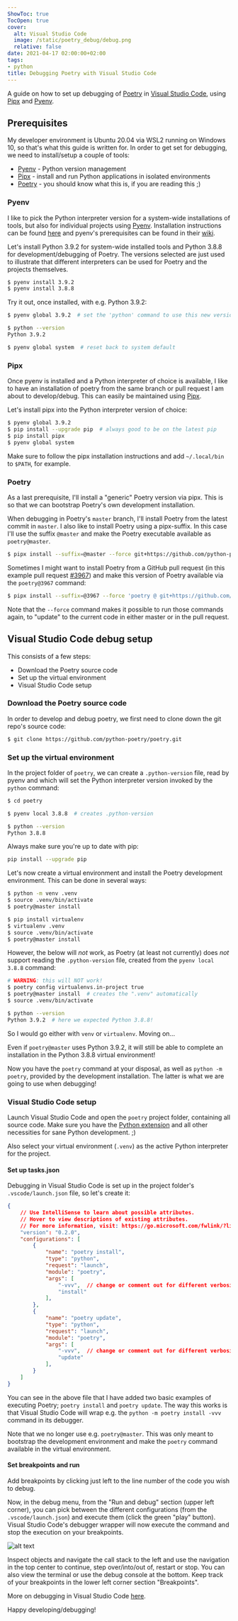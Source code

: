 ```yaml
---
ShowToc: true
TocOpen: true
cover:
  alt: Visual Studio Code
  image: /static/poetry_debug/debug.png
  relative: false
date: 2021-04-17 02:00:00+02:00
tags:
- python
title: Debugging Poetry with Visual Studio Code
---
```


A guide on how to set up debugging of [Poetry](https://python-poetry.org/) in [Visual Studio Code](https://code.visualstudio.com/), using [Pipx](https://github.com/pipxproject/pipx) and [Pyenv](https://github.com/pyenv/pyenv).

## Prerequisites

My developer environment is Ubuntu 20.04 via WSL2 running on Windows 10, so that's what this guide is written for. In order to get set for debugging, we need to install/setup a couple of tools:

* [Pyenv](https://github.com/pyenv/pyenv) - Python version management
* [Pipx](https://github.com/pipxproject/pipx) - install and run Python applications in isolated environments
* [Poetry](https://github.com/python-poetry/poetry) - you should know what this is, if you are reading this ;)

### Pyenv

I like to pick the Python interpreter version for a system-wide installations of tools, but also for individual projects using [Pyenv](https://github.com/pyenv/pyenv). Installation instructions can be found [here](https://github.com/pyenv/pyenv-installer) and pyenv's prerequisites can be found in their [wiki](https://github.com/pyenv/pyenv/wiki).

Let's install Python 3.9.2 for system-wide installed tools and Python 3.8.8 for development/debugging of Poetry. The versions selected are just used to illustrate that different interpreters can be used for Poetry and the projects themselves.

```bash
$ pyenv install 3.9.2
$ pyenv install 3.8.8
```

Try it out, once installed, with e.g. Python 3.9.2:

```bash
$ pyenv global 3.9.2  # set the 'python' command to use this new version

$ python --version
Python 3.9.2

$ pyenv global system  # reset back to system default
```

### Pipx

Once pyenv is installed and a Python interpreter of choice is available, I like to have an installation of poetry from the same branch or pull request I am about to develop/debug. This can easily be maintained using [Pipx](https://github.com/pipxproject/pipx).

Let's install pipx into the Python interpreter version of choice:

```bash
$ pyenv global 3.9.2
$ pip install --upgrade pip  # always good to be on the latest pip
$ pip install pipx
$ pyenv global system
```

Make sure to follow the pipx installation instructions and add `~/.local/bin` to `$PATH`, for example.

### Poetry

As a last prerequisite, I'll install a "generic" Poetry version via pipx. This is so that we can bootstrap Poetry's own development installation.

When debugging in Poetry's `master` branch, I'll install Poetry from the latest commit in `master`. I also like to install Poetry using a pipx-suffix. In this case I'll use the suffix `@master` and make the Poetry executable available as `poetry@master`.

```bash
$ pipx install --suffix=@master --force git+https://github.com/python-poetry/poetry.git'
```

Sometimes I might want to install Poetry from a GitHub pull request (in this example pull request [#3967](https://github.com/python-poetry/poetry/pull/3967)) and make this version of Poetry available via the `poetry@3967` command:

```bash
$ pipx install --suffix=@3967 --force 'poetry @ git+https://github.com/python-poetry/poetry.git@refs/pull/3967/head'
```

Note that the `--force` command makes it possible to run those commands again, to "update" to the current code in either master or in the pull request.

## Visual Studio Code debug setup

This consists of a few steps:

* Download the Poetry source code
* Set up the virtual environment
* Visual Studio Code setup

### Download the Poetry source code

In order to develop and debug poetry, we first need to clone down the git repo's source code:

```bash
$ git clone https://github.com/python-poetry/poetry.git
```

### Set up the virtual environment

In the project folder of `poetry`, we can create a `.python-version` file, read by pyenv and which will set the Python interpreter version invoked by the `python` command: 

```bash
$ cd poetry

$ pyenv local 3.8.8  # creates .python-version

$ python --version
Python 3.8.8
```

Always make sure you're up to date with pip:

```bash
pip install --upgrade pip
```

Let's now create a virtual environment and install the Poetry development environment. This can be done in several ways:

```bash
$ python -m venv .venv
$ source .venv/bin/activate
$ poetry@master install
```

```bash
$ pip install virtualenv
$ virtualenv .venv
$ source .venv/bin/activate
$ poetry@master install
```

However, the below will _not_ work, as Poetry (at least not currently) does _not_ support reading the `.python-version` file, created from the `pyenv local 3.8.8` command:

```bash
# WARNING: this will NOT work!
$ poetry config virtualenvs.in-project true
$ poetry@master install  # creates the ".venv" automatically
$ source .venv/bin/activate

$ python --version
Python 3.9.2  # here we expected Python 3.8.8!
```

So I would go either with `venv` or `virtualenv`. Moving on...

Even if `poetry@master` uses Python 3.9.2, it will still be able to complete an installation in the Python 3.8.8 virtual environment!

Now you have the `poetry` command at your disposal, as well as `python -m poetry`, provided by the development installation. The latter is what we are going to use when debugging!

### Visual Studio Code setup

Launch Visual Studio Code and open the `poetry` project folder, containing all source code. Make sure you have the [Python extension](https://marketplace.visualstudio.com/items?itemName=ms-python.python) and all other necessities for sane Python development. ;)

Also select your virtual environment (`.venv`) as the active Python interpreter for the project.

#### Set up tasks.json

Debugging in Visual Studio Code is set up in the project folder's `.vscode/launch.json` file, so let's create it:

```json
{
    // Use IntelliSense to learn about possible attributes.
    // Hover to view descriptions of existing attributes.
    // For more information, visit: https://go.microsoft.com/fwlink/?linkid=830387
    "version": "0.2.0",
    "configurations": [
        {
            "name": "poetry install",
            "type": "python",
            "request": "launch",
            "module": "poetry",
            "args": [
                "-vvv",  // change or comment out for different verbosity level
                "install"
            ],
        },
        {
            "name": "poetry update",
            "type": "python",
            "request": "launch",
            "module": "poetry",
            "args": [
                "-vvv",  // change or comment out for different verbosity level
                "update"
            ],
        }
    ]
}
```

You can see in the above file that I have added two basic examples of executing Poetry; `poetry install` and `poetry update`. The way this works is that Visual Studio Code will wrap e.g. the `python -m poetry install -vvv` command in its debugger. 

Note that we no longer use e.g. `poetry@master`. This was only meant to bootstrap the development environment and make the `poetry` command available in the virtual environment.

#### Set breakpoints and run

Add breakpoints by clicking just left to the line number of the code you wish to debug.

Now, in the debug menu, from the "Run and debug" section (upper left corner), you can pick between the different configurations (from the `.vscode/launch.json`) and execute them (click the green "play" button). Visual Studio Code's debugger wrapper will now execute the command and stop the execution on your breakpoints.

![alt text](/static/poetry_debug/debug.png "Debug")

Inspect objects and navigate the call stack to the left and use the navigation in the top center to continue, step over/into/out of, restart or stop.
You can also view the terminal or use the debug console at the bottom. Keep track of your breakpoints in the lower left corner section "Breakpoints".

More on debugging in Visual Studio Code [here](https://code.visualstudio.com/docs/editor/debugging).

Happy developing/debugging!